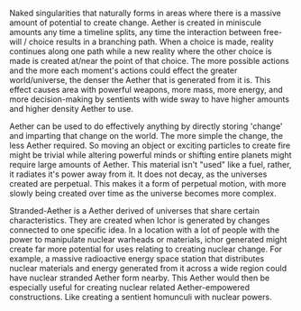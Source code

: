 Naked singularities that naturally forms in areas where there is a massive amount of potential to create change. Aether is created in miniscule amounts any time a timeline splits, any time the interaction between free-will / choice results in a branching path. When a choice is made, reality continues along one path while a new reality where the other choice is made is created at/near the point of that choice. The more possible actions and the more each moment's actions could effect the greater world/universe, the denser the  Aether that is generated from it is. This effect causes area with powerful weapons, more mass, more energy, and more decision-making by sentients with wide sway to have higher amounts and higher density Aether to use.

Aether can be used to do effectively anything by directly storing 'change' and imparting that change on the world. The more simple the change, the less Aether required. So moving an object or exciting particles to create fire might be trivial while altering powerful minds or shifting entire planets might require large amounts of Aether. This material isn't "used" like a fuel, rather, it radiates it's power away from it. It does not decay, as the universes created are perpetual. This makes it a form of perpetual motion, with more slowly being created over time as the universe becomes more complex.

Stranded-Aether is a Aether derived of universes that share certain characteristics. They are created when Ichor is generated by changes connected to one specific idea. In a location with a lot of people with the power to manipulate nuclear warheads or materials, ichor generated might create far more potential for uses relating to creating nuclear change. For example, a massive radioactive energy space station that distributes nuclear materials and energy generated from it across a wide region could have nuclear stranded Aether form nearby. This Aether would then be especially useful for creating nuclear related Aether-empowered constructions. Like creating a sentient homunculi with nuclear powers.